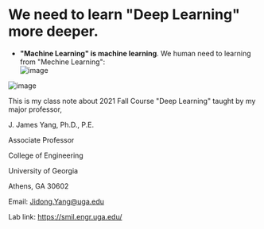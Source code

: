 # We need to learn "Deep Learning" more deeper.     

 - **"Machine Learning" is machine learning**. We human need to learning from "Mechine Learning":     
![image](https://user-images.githubusercontent.com/88390140/132099012-756e24ed-18d9-4462-9409-9dcd33a0fb54.png)     
 
![image](https://user-images.githubusercontent.com/88390140/132099098-1e32bce4-c0b3-4763-9b7a-7610f5f21f51.png)     


This is my class note about 2021 Fall Course "Deep Learning" taught by my major professor,  

J. James Yang, Ph.D., P.E. 

Associate Professor 

College of Engineering 

University of Georgia 

Athens, GA 30602 

Email: Jidong.Yang@uga.edu 

Lab link: https://smil.engr.uga.edu/  
